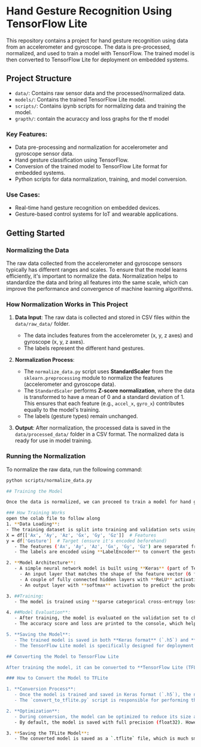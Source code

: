 # Hand Gesture Recognition Using TensorFlow Lite

This repository contains a project for hand gesture recognition using data from an accelerometer and gyroscope. The data is pre-processed, normalized, and used to train a model with TensorFlow. The trained model is then converted to TensorFlow Lite for deployment on embedded systems.

## Project Structure

- `data/`: Contains raw sensor data and the processed/normalized data.
- `models/`: Contains the trained TensorFlow Lite model.
- `scripts/`: Contains ipynb scripts for normalizing data and training the model.
- `grapth/`: contain the acuraccy and loss graphs for the tf model

### Key Features:
- Data pre-processing and normalization for accelerometer and gyroscope sensor data.
- Hand gesture classification using TensorFlow.
- Conversion of the trained model to TensorFlow Lite format for embedded systems.
- Python scripts for data normalization, training, and model conversion.
  
### Use Cases:
- Real-time hand gesture recognition on embedded devices.
- Gesture-based control systems for IoT and wearable applications.

## Getting Started

### Normalizing the Data

The raw data collected from the accelerometer and gyroscope sensors typically has different ranges and scales. To ensure that the model learns efficiently, it's important to normalize the data. Normalization helps to standardize the data and bring all features into the same scale, which can improve the performance and convergence of machine learning algorithms.
### How Normalization Works in This Project

1. **Data Input**: The raw data is collected and stored in CSV files within the `data/raw_data/` folder.
   - The data includes features from the accelerometer (x, y, z axes) and gyroscope (x, y, z axes).
   - The labels represent the different hand gestures.

2. **Normalization Process**:
   - The `normalize_data.py` script uses **StandardScaler** from the `sklearn.preprocessing` module to normalize the features (accelerometer and gyroscope data). 
   - The `StandardScaler` performs **Z-score normalization**, where the data is transformed to have a mean of 0 and a standard deviation of 1. This ensures that each feature (e.g., `accel_x`, `gyro_x`) contributes equally to the model's training.
   - The labels (gesture types) remain unchanged.

3. **Output**: After normalization, the processed data is saved in the `data/processed_data/` folder in a CSV format. The normalized data is ready for use in model training.

### Running the Normalization

To normalize the raw data, run the following command:

```bash
python scripts/normalize_data.py

## Training the Model

Once the data is normalized, we can proceed to train a model for hand gesture recognition. In this project, we use **TensorFlow** to build and train a neural network.

### How Training Works
open the colab file to follow along
1. **Data Loading**:
- The training dataset is split into training and validation sets using **train_test_split** from `sklearn`.
X = df[['Ax', 'Ay', 'Az', 'Gx', 'Gy', 'Gz']]  # Features
y = df['Gesture']  # Target (ensure it's encoded beforehand)
   - The features ('Ax', 'Ay', 'Az', 'Gx', 'Gy', 'Gz') are separated from the labels (gesture (circle and circl AWC).
   - The labels are encoded using **LabelEncoder** to convert the gesture labels (e.g., 'circle', 'circle AWC') into binary value (0 mean circle an 1 is circl AWC).

2. **Model Architecture**:
   - A simple neural network model is built using **Keras** (part of TensorFlow). The model consists of:
     - An input layer that matches the shape of the feature vector (6 features: accelerometer and gyroscope axes).
     - A couple of fully connected hidden layers with **ReLU** activation for non-linearity.
     - An output layer with **softmax** activation to predict the probability distribution of different gesture classes.

3. ##Training:
   - The model is trained using **sparse categorical cross-entropy loss** (since the labels are integer encoded) and the **Adam optimizer**.

4. ##Model Evaluation**:
   - After training, the model is evaluated on the validation set to check its performance.
   - The accuracy score and loss are printed to the console, which helps to assess the model's performance.

5. **Saving the Model**:
   - The trained model is saved in both **Keras format** (`.h5`) and **TensorFlow Lite format** (`.tflite`).
   - The TensorFlow Lite model is specifically designed for deployment on embedded devices, making it lightweight and optimized for edge computing applications.

## Converting the Model to TensorFlow Lite

After training the model, it can be converted to **TensorFlow Lite (TFLite)** format to be deployed on embedded systems, such as microcontrollers or mobile devices. TensorFlow Lite is an optimized version of TensorFlow that enables models to run efficiently on resource-constrained devices.

### How to Convert the Model to TFLite

1. **Conversion Process**:
   - Once the model is trained and saved in Keras format (`.h5`), the next step is to convert it to TensorFlow Lite format using TensorFlow’s `TFLiteConverter`.
   - The `convert_to_tflite.py` script is responsible for performing this conversion.

2. **Optimization**:
   - During conversion, the model can be optimized to reduce its size and improve inference speed without sacrificing much accuracy. The script supports various optimizations such as quantization, which reduces the precision of the model's weights to save memory.
   - By default, the model is saved with full precision (float32). However, optional optimization techniques, like **post-training quantization**, can be applied to further optimize the model.

3. **Saving the TFLite Model**:
   - The converted model is saved as a `.tflite` file, which is much smaller and optimized for mobile and embedded device use.



